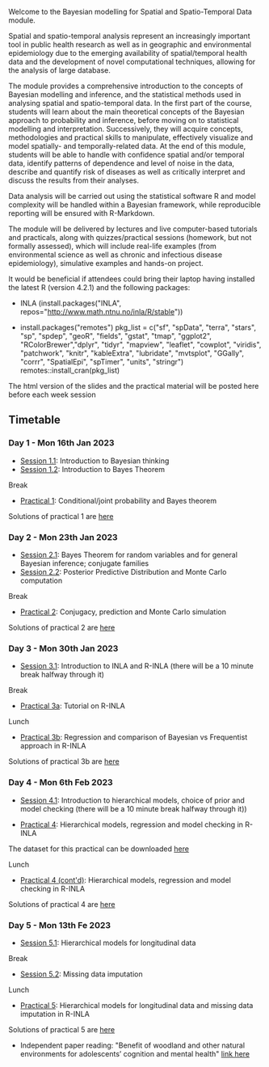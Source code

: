 
Welcome to the Bayesian modelling for Spatial and Spatio-Temporal Data module.

Spatial and spatio-temporal analysis represent an increasingly important tool in public health research as well as in geographic and environmental epidemiology due to the emerging availability of spatial/temporal health data and the development of novel computational techniques, allowing for the analysis of large database.  

The module provides a comprehensive introduction to the concepts of Bayesian modelling and inference, and the statistical methods used in analysing spatial and spatio-temporal data.  In the first part of the course, students will learn about the main theoretical concepts of the Bayesian approach to probability and inference, before moving on to statistical modelling and interpretation. Successively, they will acquire concepts, methodologies and practical skills to manipulate, effectively visualize and model spatially- and temporally-related data. At the end of this module, students will be able to handle with confidence spatial and/or temporal data, identify patterns of dependence and level of noise in the data, describe and quantify risk of diseases as well as critically interpret and discuss the results from their analyses.  

Data analysis will be carried out using the statistical software R and model complexity will be handled within a Bayesian framework, while reproducible reporting will be ensured with R-Markdown. 

The module will be delivered by lectures and live computer-based tutorials and practicals, along with quizzes/practical sessions (homework, but not formally assessed), which will include real-life examples (from environmental science as well as chronic and infectious disease epidemiology), simulative examples and hands-on project.  

It would be beneficial if attendees could bring their laptop having installed the latest R (version 4.2.1) and the following packages:

- INLA (install.packages("INLA", repos="http://www.math.ntnu.no/inla/R/stable"))

- install.packages("remotes")
pkg_list = c("sf", "spData", "terra", "stars", "sp", "spdep", "geoR", "fields", "gstat", "tmap", "ggplot2", "RColorBrewer","dplyr", "tidyr", "mapview", "leaflet", "cowplot", "viridis", "patchwork", "knitr", "kableExtra", "lubridate", "mvtsplot", "GGally", "corrr", "SpatialEpi", "spTimer", "units", "stringr")
remotes::install_cran(pkg_list)


The html version of the slides and the practical material will be posted here before each week session

## Timetable
### Day 1 - Mon 16th Jan 2023

- [Session 1.1](Session1.1): Introduction to Bayesian thinking
- [Session 1.2](Session1.2): Introduction to Bayes Theorem

Break

- [Practical 1](Practical1): Conditional/joint probability and Bayes theorem 

Solutions of practical 1 are [here](Practical1/solutions.html)

### Day 2 - Mon 23th Jan 2023

- [Session 2.1](Session2.1): Bayes Theorem for random variables and for general Bayesian inference; conjugate families
- [Session 2.2](Session2.2): Posterior Predictive Distribution and Monte Carlo computation

Break

- [Practical 2](Practical2): Conjugacy, prediction and Monte Carlo simulation

Solutions of practical 2 are [here](Practical2/solutions.html)

### Day 3 - Mon 30th Jan 2023

- [Session 3.1](Session3.1): Introduction to INLA and R-INLA (there will be a 10 minute break halfway through it)

Break

- [Practical 3a](Practical3a): Tutorial on R-INLA

Lunch

- [Practical 3b](Practical3b): Regression and comparison of Bayesian vs Frequentist approach in R-INLA

Solutions of practical 3b are [here](Practical3b/Practical3b_Solutions.html)


### Day 4 - Mon 6th Feb 2023

- [Session 4.1](Session4.1): Introduction to hierarchical models, choice of prior and model checking (there will be a 10 minute break halfway through it)) 

- [Practical 4](Practical4): Hierarchical models, regression and model checking in R-INLA

The dataset for this practical can be downloaded [here](Practical4/gambia.RData)

Lunch

- [Practical 4 (cont'd)](Practical4): Hierarchical models, regression and model checking in R-INLA

Solutions of practical 4 are [here](Practical4/Practical4_Solutions.html)

### Day 5 - Mon 13th Fe 2023

- [Session 5.1](Session5.1): Hierarchical models for longitudinal data

Break

- [Session 5.2](Session5.2): Missing data imputation

Lunch

- [Practical 5](Practical5): Hierarchical models for longitudinal data and missing data imputation in R-INLA

Solutions of practical 5 are [here](Practical5/Practical5_Solutions.html)

- Independent paper reading: "Benefit of woodland and other natural environments for adolescents’ cognition and mental health" [link here](https://www.nature.com/articles/s41893-021-00751-1) 
